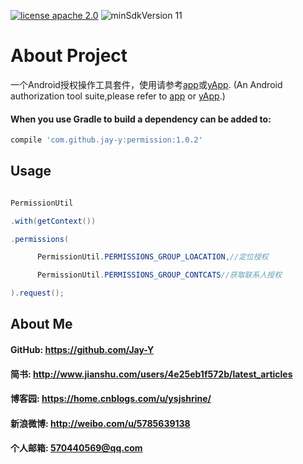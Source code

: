 [![license apache 2.0](https://img.shields.io/badge/license-apache%202.0-blue.svg)](http://www.apache.org/licenses/LICENSE-2.0)
![minSdkVersion 11](https://img.shields.io/badge/minSdkVersion-11-green.svg)
# About Project
一个Android授权操作工具套件，使用请参考[app](https://github.com/Jay-Y/permission/blob/master/app/src/main/java/com/dream/permission/presenter/MainPresenter.java)或[yApp](https://github.com/Jay-Y/yApp).
(An Android authorization tool suite,please refer to [app](https://github.com/Jay-Y/permission/blob/master/app/src/main/java/com/dream/permission/presenter/MainPresenter.java) or [yApp](https://github.com/Jay-Y/yApp).)
#### When you use Gradle to build a dependency can be added to:
```javascript
compile 'com.github.jay-y:permission:1.0.2'
```
## Usage

```java

PermissionUtil

.with(getContext())

.permissions(

      PermissionUtil.PERMISSIONS_GROUP_LOACATION,//定位授权

      PermissionUtil.PERMISSIONS_GROUP_CONTCATS//获取联系人授权

).request();

```
## About Me
#### GitHub: https://github.com/Jay-Y
#### 简书: http://www.jianshu.com/users/4e25eb1f572b/latest_articles
#### 博客园: https://home.cnblogs.com/u/ysjshrine/
#### 新浪微博: http://weibo.com/u/5785639138
#### 个人邮箱: 570440569@qq.com
